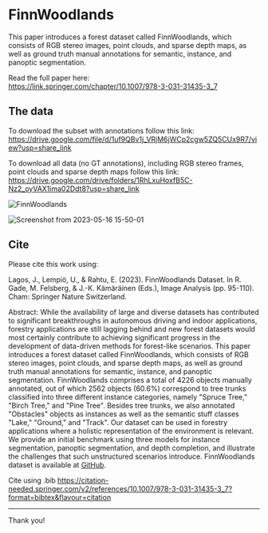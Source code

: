 # FinnWoodlands
 This paper introduces a forest dataset called FinnWoodlands, which consists of RGB stereo images, point clouds, and sparse depth maps, as well as ground truth manual annotations for semantic, instance, and panoptic segmentation.
 
 Read the full paper here:\
https://link.springer.com/chapter/10.1007/978-3-031-31435-3_7
 
 ## The data
 To download the subset with annotations follow this link:\
https://drive.google.com/file/d/1uf9QBv1j_VRjM6jWCp2cgw5ZQ5CUx9R7/view?usp=share_link


To download all data (no GT annotations), including RGB stereo frames, point clouds and sparse depth maps  follow this link:\
https://drive.google.com/drive/folders/1RhLxuHoxfB5C-Nz2_oyVAX1ima02Ddt8?usp=share_link
 

 ![FinnWoodlands](https://user-images.githubusercontent.com/61198473/232905453-406ef941-c030-4d80-b2f0-e9daf569e5f3.png)
 
 
 ![Screenshot from 2023-05-16 15-50-01](https://github.com/juanb09111/FinnForest/assets/61198473/f17d4cc7-0e73-491a-836a-0e82f93ee19d)


## Cite
Please cite this work using:

Lagos, J., Lempiö, U., & Rahtu, E. (2023). FinnWoodlands Dataset. In R. Gade, M. Felsberg, & J.-K. Kämäräinen (Eds.), Image Analysis (pp. 95-110). Cham: Springer Nature Switzerland.

Abstract:
While the availability of large and diverse datasets has contributed to significant breakthroughs in autonomous driving and indoor applications, forestry applications are still lagging behind and new forest datasets would most certainly contribute to achieving significant progress in the development of data-driven methods for forest-like scenarios. This paper introduces a forest dataset called FinnWoodlands, which consists of RGB stereo images, point clouds, and sparse depth maps, as well as ground truth manual annotations for semantic, instance, and panoptic segmentation. FinnWoodlands comprises a total of 4226 objects manually annotated, out of which 2562 objects (60.6%) correspond to tree trunks classified into three different instance categories, namely "Spruce Tree," "Birch Tree," and "Pine Tree". Besides tree trunks, we also annotated "Obstacles" objects as instances as well as the semantic stuff classes "Lake," "Ground," and "Track". Our dataset can be used in forestry applications where a holistic representation of the environment is relevant. We provide an initial benchmark using three models for instance segmentation, panoptic segmentation, and depth completion, and illustrate the challenges that such unstructured scenarios introduce. FinnWoodlands dataset is available at [GitHub](https://github.com/juanb09111/FinnForest.git).

Cite using .bib
https://citation-needed.springer.com/v2/references/10.1007/978-3-031-31435-3_7?format=bibtex&flavour=citation

___

Thank you!
